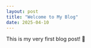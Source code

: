 ```yaml
---
layout: post
title: "Welcome to My Blog"
date: 2025-04-10
---
```


This is my very first blog post! 🎉
